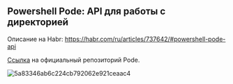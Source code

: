 ## Powershell Pode: API для работы с директорией

Описание на Habr: https://habr.com/ru/articles/737642/#powershell-pode-api

[Ссылка](https://github.com/Badgerati/Pode) на официальный репозиторий Pode.

![5a83346ab6c224cb792062e921ceaac4](https://github.com/bgelov/habr-powershell-pode-jumpstart/assets/5302940/ed58bf2e-f0b4-4d60-8e99-efb146d7477f)
